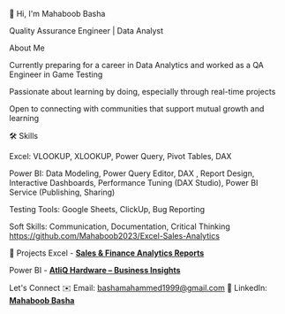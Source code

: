  👋 Hi, I'm Mahaboob Basha

Quality Assurance Engineer | Data Analyst

About Me

Currently preparing for a career in Data Analytics and worked as a QA Engineer in Game Testing

Passionate about learning by doing, especially through real-time projects

Open to connecting with communities that support mutual growth and learning

🛠️ Skills

Excel: VLOOKUP, XLOOKUP, Power Query, Pivot Tables, DAX

Power BI: Data Modeling, Power Query Editor, DAX , Report Design, Interactive Dashboards, Performance Tuning (DAX Studio), Power BI Service (Publishing, Sharing)

Testing Tools: Google Sheets, ClickUp, Bug Reporting

Soft Skills: Communication, Documentation, Critical Thinking    https://github.com/Mahaboob2023/Excel-Sales-Analytics

📂   Projects
 Excel     - [**Sales & Finance Analytics Reports**](https://github.com/Mahaboob2023/Excel-Sales-Analytics)

 Power BI  - [**AtliQ Hardware – Business Insights**](https://github.com/Mahaboob2023/Power-BI-_-AtliQ-Hardware-/blob/main/Business_Insights_AtliQ%20360.pdf)



Let's Connect
✉️ Email: bashamahammed1999@gmail.com
💼 LinkedIn: [**Mahaboob Basha**](https://www.linkedin.com/in/mahaboob-basha-1bb45a215/)
